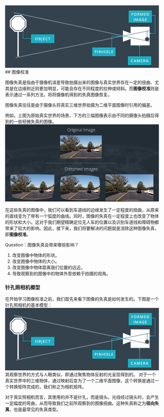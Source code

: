 ![](/assets/34.jpg)## 图像校准

图像失真是指由于摄像机误差导致拍摄出来的图像与真实世界存在一定的扭曲、尤其是在边缘附近则更加明显，可能会存在不同程度的拉伸或倾斜。而**图像校准**则是表示通过一系列方法，将将摄像机得到的失真图像恢复。

图像失真往往是由于摄像头将真实三维世界拍摄为二维平面图像时引用的偏差。

例如，上图为原始真实世界的场景，下方的三幅图像表示由不同的摄像头拍摄后得到的一些轻微失真的图像。
![失真图像](/assets/33.jpg)

在这些失真的图像中，我们可以看到车道线的边缘发生了一定程度的扭曲，从原来的直线变为了带有一个弧度的曲线。同时，图像的失真在一定程度上也改变了物体的形状和大小。这对于我们期望精确定位无人车的位置以及识别车道线和障碍物都带来了较大的影响。因此，接下来，我们将要解决的问题就是消除这种图像失真，即**图像校准**。

Question：图像失真会带来哪些影响？

1. 改变图像中物体的形状。
2. 改变图像中物体的大小。
3. 改变图像中物体距离我们位置的远近。
4. 导致观察到的图像中的物体外型依赖于拍摄的视角。

### 针孔照相机模型

在开始学习图像校准之前，我们首先来看下图像的失真是如何发生的。下图是一个针孔照相机的基本模型：
![针孔照相机](/assets/34.jpg)
其观察世界的方式与人眼类似，即通过聚焦物体反射的光呈现得到的。
对于一个真实世界中的三维物体，通过映射后变为了一个二维平面图像，这个转换是通过一个转换矩阵完成的，我们称之为相机矩阵。

对于真实照相机而言，其使用的并不是针孔，而是镜头。光线经过镜头时，会产生一定幅度的弯曲，从而导致我们之前所观察到的图像扭曲。这种失真称之为**径向失真**，也是最常见的失真类型。






















